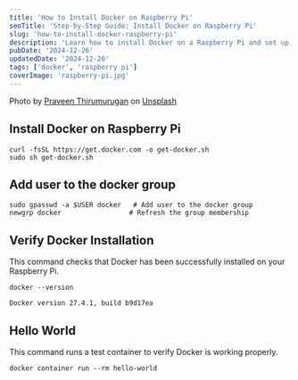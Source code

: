```yaml
---
title: 'How to Install Docker on Raspberry Pi'
seoTitle: 'Step-by-Step Guide: Install Docker on Raspberry Pi'
slug: 'how-to-install-docker-raspberry-pi'
description: 'Learn how to install Docker on a Raspberry Pi and set up your environment for containerized applications with a simple step-by-step guide.'
pubDate: '2024-12-26'
updatedDate: '2024-12-26'
tags: ['docker', 'raspberry pi']
coverImage: 'raspberry-pi.jpg'
---
```


Photo by <a href="https://unsplash.com/@praveentcom?utm_content=creditCopyText&utm_medium=referral&utm_source=unsplash">Praveen Thirumurugan</a> on <a href="https://unsplash.com/photos/red-and-white-circuit-board-VHTVtYTNr8M?utm_content=creditCopyText&utm_medium=referral&utm_source=unsplash">Unsplash</a>

## Install Docker on Raspberry Pi

```shell
curl -fsSL https://get.docker.com -o get-docker.sh
sudo sh get-docker.sh
```

## Add user to the docker group

```shell
sudo gpasswd -a $USER docker   # Add user to the docker group
newgrp docker                 # Refresh the group membership
```

## Verify Docker Installation

This command checks that Docker has been successfully installed on your Raspberry Pi.

```shell
docker --version

Docker version 27.4.1, build b9d17ea
```

## Hello World

This command runs a test container to verify Docker is working properly.

```shell
docker container run --rm hello-world
```
